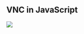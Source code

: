 ## VNC in JavaScript

<img src="http://blog.mgechev.com/wp-content/uploads/2014/02/angular-vnc.png" style="background-color: #fff">
